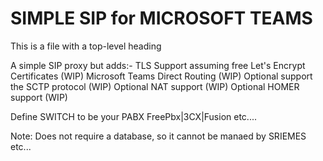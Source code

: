 # SIMPLE SIP for MICROSOFT TEAMS

This is a file with a top-level heading

A simple SIP proxy but adds:-
    TLS Support assuming free Let's Encrypt Certificates (WIP)
    Microsoft Teams Direct Routing (WIP)
    Optional support the SCTP protocol (WIP)
    Optional NAT support (WIP)
    Optional HOMER support (WIP)

Define SWITCH to be your PABX FreePbx|3CX|Fusion etc....

Note: Does not require a database, so it cannot be manaed by SRIEMES etc...
